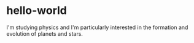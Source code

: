 # hello-world

I'm studying physics and I'm particularly interested in the formation and evolution of planets and stars.
